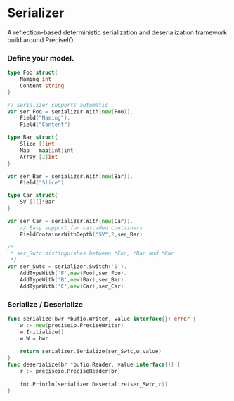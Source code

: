 # Serializer

A reflection-based deterministic serialization and deserialization framework build around PreciseIO.

### Define your model.

```go
type Foo struct{
	Naming int
	Content string
}

// Serializer supports automatic
var ser_Foo = serializer.With(new(Foo)).
	Field("Naming").
	Field("Content")

type Bar struct{
	Slice []int
	Map   map[int]int
	Array [2]int
}

var ser_Bar = serializer.With(new(Bar)).
	Field("Slice")

type Car struct{
	SV [][]*Bar
}

var ser_Car = serializer.With(new(Car)).
	// Easy support for cascaded containers
	FieldContainerWithDepth("SV",2,ser_Bar)

/*
 * ser_Swtc distinguishes between *Foo, *Bar and *Car
 */
var ser_Swtc = serializer.Switch('0').
	AddTypeWith('F',new(Foo),ser_Foo).
	AddTypeWith('B',new(Bar),ser_Bar).
	AddTypeWith('C',new(Car),ser_Car)

```

### Serialize / Deserialize

```go
func serialize(bwr *bufio.Writer, value interface{}) error {
	w := new(preciseio.PreciseWriter)
	w.Initialize()
	w.W = bwr
	
	return serializer.Serialize(ser_Swtc,w,value)
}
func deserialize(br *bufio.Reader, value interface{}) {
	r := preciseio.PreciseReader{br}
	
	fmt.Println(serializer.Deserialize(ser_Swtc,r))
}
```

